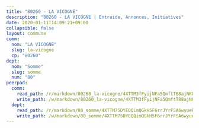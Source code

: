 ```yaml
---
title: "80260 - LA VICOGNE"
description: "80260 - LA VICOGNE | Entraide, Annonces, Initiatives"
date: 2020-01-11T14:09:21+09:00
collapsible: false
layout: commune
comm:
  nom: "LA VICOGNE"
  slug: la-vicogne
  cp: "80260"
dept:
  nom: "Somme"
  slug: somme
  num: "80"
peerpad:
  comm:
    read_path: /r/markdown/80260_la-vicogne/4XTTM3fFyijNFa5QmftT88ajNKU6s9WkP8EMBzxRBasZYsWy2
    write_path: /w/markdown/80260_la-vicogne/4XTTM3fFyijNFa5QmftT88ajNKU6s9WkP8EMBzxRBasZYsWy2-K3TgUhDuBzVWLbwLGwjDyUGjRfgkZuM9kSG8mKD2ftqURzBptxwsivEw6GQo3h94DimtLneyGW4coEMVSu1ptLqs7DiihwEhEMimn2dHYzrp5TGUwASS5RxXzjQWBXFo1wAF9V6t
  dept:
    read_path: /r/markdown/80_somme/4XTTM75DYEQQimQGkH5F6rrJYrFSA6wyuekdgioEx7v45YjSw
    write_path: /w/markdown/80_somme/4XTTM75DYEQQimQGkH5F6rrJYrFSA6wyuekdgioEx7v45YjSw-K3TgTuB1DbUNHuFo9Fhh6JTUriPx8E5izGkmw9RSNTjUtMFPoZhqqp87szE8th3EytWSHGdhUuQUPjam8aJZh1SdH8pL3ibgUbMdNhU17kjAmSa49LMB2GjXvVwDVurE8mgce3XM
---
```


